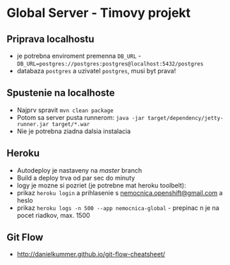 Global Server - Timovy projekt
=============================

Priprava localhostu
-------------------
- je potrebna enviroment premenna `DB_URL` - `DB_URL=postgres://postgres:postgres@localhost:5432/postgres`
- databaza `postgres` a uzivatel `postgres`, musi byt prava!

Spustenie na localhoste
-----------------------

- Najprv spravit `mvn clean package`
- Potom sa server pusta runnerom: `java -jar target/dependency/jetty-runner.jar target/*.war`
- Nie je potrebna ziadna dalsia instalacia

Heroku
------

- Autodeploy je nastaveny na *master* branch
- Build a deploy trva od par sec do minuty
- logy je mozne si pozriet (je potrebne mat heroku toolbelt):
 - prikaz `heroku login` a prihlasenie s nemocnica.openshift@gmail.com a heslo
 - prikaz `heroku logs -n 500 --app nemocnica-global` - prepinac n je na pocet riadkov, max. 1500

Git Flow
--------

- http://danielkummer.github.io/git-flow-cheatsheet/
